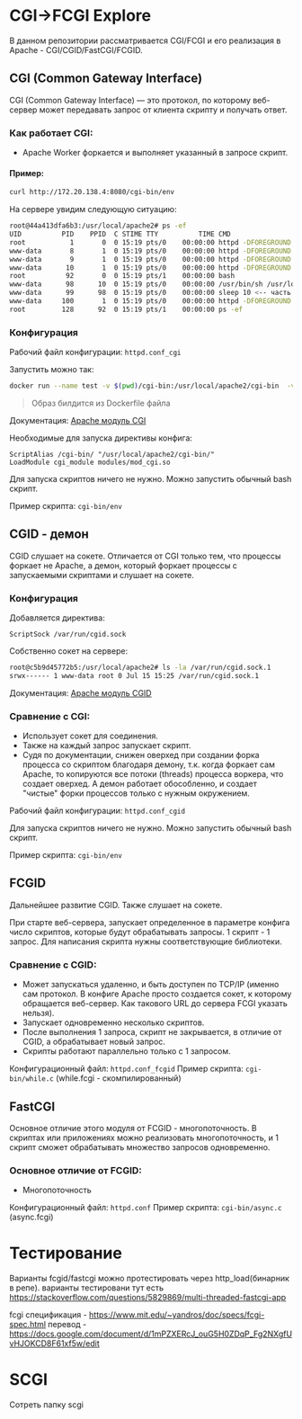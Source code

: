# CGI->FCGI Explore

В данном репозитории рассматривается CGI/FCGI и его реализация в Apache - CGI/CGID/FastCGI/FCGID.

## CGI (Common Gateway Interface)

CGI (Common Gateway Interface) — это протокол, по которому веб-сервер может передавать запрос от клиента скрипту и получать ответ.

### Как работает CGI:

- Apache Worker форкается и выполняет указанный в запросе скрипт.

#### Пример:

```bash
curl http://172.20.138.4:8080/cgi-bin/env
```

На сервере увидим следующую ситуацию:

```bash
root@44a413dfa6b3:/usr/local/apache2# ps -ef
UID          PID    PPID  C STIME TTY          TIME CMD
root           1       0  0 15:19 pts/0    00:00:00 httpd -DFOREGROUND
www-data       8       1  0 15:19 pts/0    00:00:00 httpd -DFOREGROUND
www-data       9       1  0 15:19 pts/0    00:00:00 httpd -DFOREGROUND
www-data      10       1  0 15:19 pts/0    00:00:00 httpd -DFOREGROUND
root          92       0  0 15:19 pts/1    00:00:00 bash
www-data      98      10  0 15:19 pts/0    00:00:00 /usr/bin/sh /usr/local/apache2/cgi-bin/env <-- наш cgi скрипт, который форкнул Apache
www-data      99      98  0 15:19 pts/0    00:00:00 sleep 10 <-- часть скрипта. нужна чтобы увидеть процесс в дереве процессов, иначе просто быстро выполняется
www-data     100       1  0 15:19 pts/0    00:00:00 httpd -DFOREGROUND
root         128      92  0 15:19 pts/1    00:00:00 ps -ef
```

### Конфигурация

Рабочий файл конфигурации: `httpd.conf_cgi`

Запустить можно так:

```bash
docker run --name test -v $(pwd)/cgi-bin:/usr/local/apache2/cgi-bin  -v $(pwd)/httpd.conf_cgi:/usr/local/apache2/conf/httpd.conf -it --rm -p 8080:80 httpd:latest
```
> Образ билдится из Dockerfile файла

Документация: [Apache модуль CGI](https://httpd.apache.org/docs/current/mod/mod_cgi.html)

Необходимые для запуска директивы конфига:

```
ScriptAlias /cgi-bin/ "/usr/local/apache2/cgi-bin/"
LoadModule cgi_module modules/mod_cgi.so
```

Для запуска скриптов ничего не нужно. Можно запустить обычный bash скрипт.

Пример скрипта: `cgi-bin/env`

## CGID - демон

CGID слушает на сокете. Отличается от CGI только тем, что процессы форкает не Apache, а демон, который форкает процессы с запускаемыми скриптами и слушает на сокете.

### Конфигурация

Добавляется директива:

```
ScriptSock /var/run/cgid.sock
```

Собственно сокет на сервере:

```bash
root@c5b9d45772b5:/usr/local/apache2# ls -la /var/run/cgid.sock.1
srwx------ 1 www-data root 0 Jul 15 15:25 /var/run/cgid.sock.1
```

Документация: [Apache модуль CGID](https://httpd.apache.org/docs/current/mod/mod_cgid.html)

### Сравнение с CGI:

- Использует сокет для соединения.
- Также на каждый запрос запускает скрипт.
- Судя по документации, снижен оверхед при создании форка процесса со скриптом благодаря демону, т.к. когда форкает сам Apache, то копируются все потоки (threads) процесса воркера, что создает оверхед. А демон работает обособленно, и создает "чистые" форки процессов только с нужным окружением.

Рабочий файл конфигурации: `httpd.conf_cgid`

Для запуска скриптов ничего не нужно. Можно запустить обычный bash скрипт.

Пример скрипта: `cgi-bin/env`

## FCGID

Дальнейшее развитие CGID. Также слушает на сокете.

При старте веб-сервера, запускает определенное в параметре конфига число скриптов, которые будут обрабатывать запросы.
1 скрипт - 1 запрос.
Для написания скрипта нужны соответствующие библиотеки.

### Сравнение с CGID:

- Может запускаться удаленно, и быть доступен по TCP/IP (именно сам протокол. В конфиге Apache просто создается сокет, к которому обращается веб-сервер. Как такового URL до сервера FCGI указать нельзя).
- Запускает одновременно несколько скриптов.
- После выполнения 1 запроса, скрипт не закрывается, в отличие от CGID, а обрабатывает новый запрос.
- Скрипты работают параллельно только с 1 запросом.

Конфигурационный файл: `httpd.conf_fcgid`
Пример скрипта: `cgi-bin/while.c` (while.fcgi - скомпилированный)

## FastCGI

Основное отличие этого модуля от FCGID - многопоточность.
В скриптах или приложениях можно реализовать многопоточность, и 1 скрипт сможет обрабатывать множество запросов одновременно.

### Основное отличие от FCGID:

- Многопоточность

Конфигурационный файл: `httpd.conf`
Пример скрипта: `cgi-bin/async.c` (async.fcgi)

# Тестирование
Варианты fcgid/fastcgi можно протестировать через http_load(бинарник в репе).
варианты тестировани тут есть https://stackoverflow.com/questions/5829869/multi-threaded-fastcgi-app


fcgi спецификация - https://www.mit.edu/~yandros/doc/specs/fcgi-spec.html
перевод - https://docs.google.com/document/d/1mPZXERcJ_ouG5H0ZDqP_Fg2NXgfUvHJOKCD8F61xf5w/edit


# SCGI
Сотреть папку scgi
